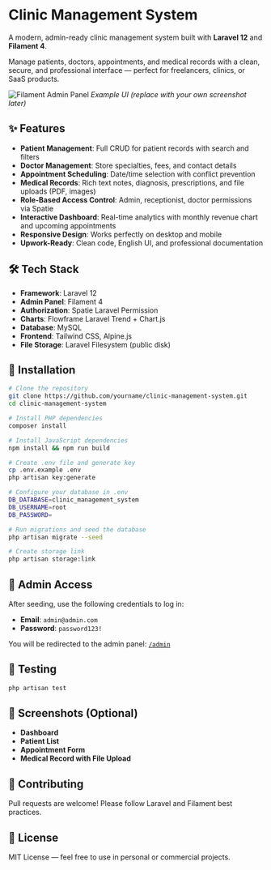 # Clinic Management System

A modern, admin-ready clinic management system built with **Laravel 12** and **Filament 4**.

Manage patients, doctors, appointments, and medical records with a clean, secure, and professional interface — perfect for freelancers, clinics, or SaaS products.

![Filament Admin Panel](https://filamentphp.com/images/filament-v4-preview.png) *Example UI (replace with your own screenshot later)*

## ✨ Features

- **Patient Management**: Full CRUD for patient records with search and filters
- **Doctor Management**: Store specialties, fees, and contact details
- **Appointment Scheduling**: Date/time selection with conflict prevention
- **Medical Records**: Rich text notes, diagnosis, prescriptions, and file uploads (PDF, images)
- **Role-Based Access Control**: Admin, receptionist, doctor permissions via Spatie
- **Interactive Dashboard**: Real-time analytics with monthly revenue chart and upcoming appointments
- **Responsive Design**: Works perfectly on desktop and mobile
- **Upwork-Ready**: Clean code, English UI, and professional documentation

## 🛠 Tech Stack

- **Framework**: Laravel 12
- **Admin Panel**: Filament 4
- **Authorization**: Spatie Laravel Permission
- **Charts**: Flowframe Laravel Trend + Chart.js
- **Database**: MySQL
- **Frontend**: Tailwind CSS, Alpine.js
- **File Storage**: Laravel Filesystem (public disk)

## 🚀 Installation

```bash
# Clone the repository
git clone https://github.com/yourname/clinic-management-system.git
cd clinic-management-system

# Install PHP dependencies
composer install

# Install JavaScript dependencies
npm install && npm run build

# Create .env file and generate key
cp .env.example .env
php artisan key:generate

# Configure your database in .env
DB_DATABASE=clinic_management_system
DB_USERNAME=root
DB_PASSWORD=

# Run migrations and seed the database
php artisan migrate --seed

# Create storage link
php artisan storage:link
```

## 🔐 Admin Access

After seeding, use the following credentials to log in:

- **Email**: `admin@admin.com`
- **Password**: `password123!`

You will be redirected to the admin panel: [`/admin`](/admin)

## 🧪 Testing

```bash
php artisan test
```

## 📸 Screenshots (Optional)

- **Dashboard**
- **Patient List**
- **Appointment Form**
- **Medical Record with File Upload**

## 🤝 Contributing

Pull requests are welcome! Please follow Laravel and Filament best practices.

## 📄 License
MIT License — feel free to use in personal or commercial projects.
